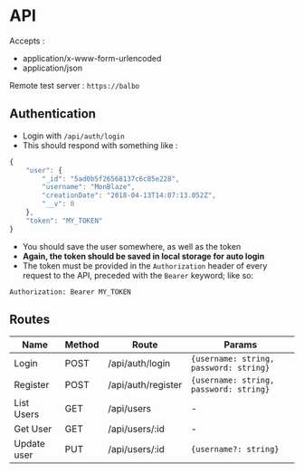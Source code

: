 # API

Accepts :
- application/x-www-form-urlencoded
- application/json

Remote test server : `https://balbo`

## Authentication

* Login with `/api/auth/login`
* This should respond with something like :
```javascript
{
    "user": {
        "_id": "5ad0b5f26568137c6c85e228",
        "username": "MonBlaze",
        "creationDate": "2018-04-13T14:07:13.052Z",
        "__v": 0
    },
    "token": "MY_TOKEN"
}
```
* You should save the user somewhere, as well as the token
* **Again, the token should be saved in local storage for auto login**
* The token must be provided in the `Authorization` header of every request to the API, preceded with the `Bearer` keyword;  like so:
```
Authorization: Bearer MY_TOKEN
```

## Routes


| Name | Method | Route | Params |
|--|--|--|--|
| Login | POST|/api/auth/login | `{username: string, password: string} `  |
| Register | POST| /api/auth/register |  `{username: string, password: string} `|
|List Users | GET|/api/users |-
|Get User | GET|/api/users/:id |-
|Update user | PUT|/api/users/:id |  `{username?: string} `

